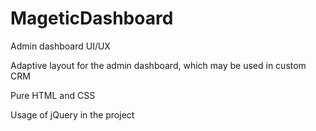 # MageticDashboard
Admin dashboard UI/UX 

Adaptive layout for the admin dashboard, which may be used in custom CRM

Pure HTML and CSS

Usage of jQuery in the project
